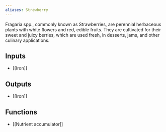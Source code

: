 ```yaml
---
aliases: Strawberry
---
```

Fragaria spp., commonly known as Strawberries, are perennial herbaceous plants with white flowers and red, edible fruits. They are cultivated for their sweet and juicy berries, which are used fresh, in desserts, jams, and other culinary applications.
## Inputs
- [[Iron]]

## Outputs
- [[Iron]]

## Functions
- [[Nutrient accumulator]]